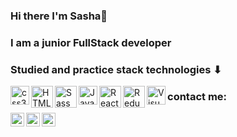 ### Hi there I'm Sasha👋

### I am a junior FullStack developer

### Studied and practice stack technologies ⬇

<img align="left" alt="css3" src="https://upload.wikimedia.org/wikipedia/commons/3/3d/CSS.3.svg" width="30px"/>
<img align="left" alt="HTML5" src="https://upload.wikimedia.org/wikipedia/commons/6/61/HTML5_logo_and_wordmark.svg" width="35px"/>
<img align="left" alt="Sass" src="https://upload.wikimedia.org/wikipedia/commons/9/96/Sass_Logo_Color.svg" width="35px"/>
<img align="left" alt="JavaScript" src="https://upload.wikimedia.org/wikipedia/commons/7/73/Javascript-736400_960_720.png" width="30px"/>
<img align="left" alt="React" src="https://upload.wikimedia.org/wikipedia/commons/a/a7/React-icon.svg" width="35px"/>
<img align="left" alt="Redux" src="https://upload.wikimedia.org/wikipedia/commons/4/49/Redux.png" width="35px"/>
<img align="left" alt="Visual Studio Code" src="https://upload.wikimedia.org/wikipedia/commons/2/2d/Visual_Studio_Code_1.18_icon.svg" width="30px"/>

### contact me:

[<img align="left" alt="KasianAleksandr | linkedin" width="22px" src="https://upload.wikimedia.org/wikipedia/commons/e/e9/Linkedin_icon.svg"/>][linkedin]
[<img align="left" alt="KasianAleksandr | facebook" width="22px" src="https://upload.wikimedia.org/wikipedia/commons/a/a7/Facebook_f_Logo_%28with_gradient%29.svg"/>][facebook]
[<img align="left" alt="KasianAleksandr | instagram" width="22px" src="https://upload.wikimedia.org/wikipedia/commons/thumb/e/e7/Instagram_logo_2016.svg/132px-Instagram_logo_2016.svg.png"/>][instagram]

[linkedin]: https://www.linkedin.com/in/aleksandr-kasian-0310/
[facebook]: https://www.facebook.com/profile.php?id=100015199141489
[instagram]: https://www.instagram.com/vsenamnogoproshe/

<!--

**aleksandr031091/aleksandr031091** is a ✨ _special_ ✨ repository because its `README.md` (this file) appears on your GitHub profile.

Here are some ideas to get you started:

- 🔭 I’m currently working on ...
- 🌱 I’m currently learning ...
- 👯 I’m looking to collaborate on ...
- 🤔 I’m looking for help with ...
- 💬 Ask me about ...
- 📫 How to reach me: ...
- 😄 Pronouns: ...
- ⚡ Fun fact: ...
  -->
